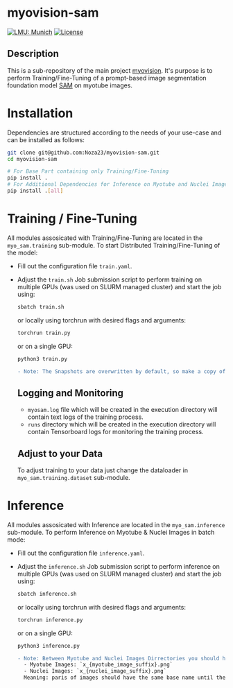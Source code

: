 # myovision-sam

[![LMU: Munich](https://img.shields.io/badge/LMU-Munich-009440.svg)](https://www.en.statistik.uni-muenchen.de/index.html)
[![License](https://img.shields.io/badge/License-MIT-blue.svg)](https://opensource.org/licenses/MIT)

## Description

This is a sub-repository of the main project [myovision](https://github.com/Noza23/myovision).
It's purpose is to perform Training/Fine-Tuning of a prompt-based image segmentation foundation model [SAM](https://github.com/facebookresearch/segment-anything) on myotube images.

# Installation

Dependencies are structured according to the needs of your use-case and can be installed as follows:

```bash
git clone git@github.com:Noza23/myovision-sam.git
cd myovision-sam

# For Base Part containing only Training/Fine-Tuning
pip install .
# For Additional Dependencies for Inference on Myotube and Nuclei Images
pip install .[all]
```

# Training / Fine-Tuning

All modules assosicated with Training/Fine-Tuning are located in the `myo_sam.training` sub-module.
To start Distributed Training/Fine-Tuning of the model:

- Fill out the configuration file `train.yaml`.
- Adjust the `train.sh` Job submission script to perform training on multiple GPUs (was used on SLURM managed cluster) and start the job using:

  ```bash
  sbatch train.sh
  ```

  or locally using torchrun with desired flags and arguments:

  ```bash
  torchrun train.py
  ```

  or on a single GPU:

  ```bash
  python3 train.py
  ```

  ```diff
  - Note: The Snapshots are overwritten by default, so make a copy of the model before starting the training.
  ```

  ## Logging and Monitoring

  - `myosam.log` file which will be created in the execution directory will contain
    text logs of the training process.
  - `runs` directory which will be created in the execution directory will contain Tensorboard logs for monitoring the training process.

  ## Adjust to your Data

  To adjust training to your data just change the dataloader in `myo_sam.training.dataset` sub-module.

# Inference

All modules assosicated with Inference are located in the `myo_sam.inference` sub-module.
To perform Inference on Myotube & Nuclei Images in batch mode:

- Fill out the configuration file `inference.yaml`.
- Adjust the `inference.sh` Job submission script to perform inference on multiple GPUs (was used on SLURM managed cluster) and start the job using:

  ```bash
  sbatch inference.sh
  ```

  or locally using torchrun with desired flags and arguments:

  ```bash
  torchrun inference.py
  ```

  or on a single GPU:

  ```bash
  python3 inference.py
  ```

  ```diff
  - Note: Between Myotube and Nuclei Images Dirrectories you should have the following naming convention:
    - Myotube Images: `x_{myotube_image_suffix}.png`
    - Nuclei Images: `x_{nuclei_image_suffix}.png`
    Meaning: paris of images should have the same base name until the last underscore.
  ```
